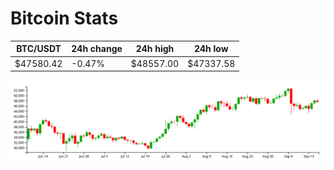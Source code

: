 # Bitcoin Stats

BTC/USDT|24h change|24h high|24h low|
|---|---|---|---|
|$47580.42|-0.47%|$48557.00|$47337.58|

<img src="./chart.svg">
